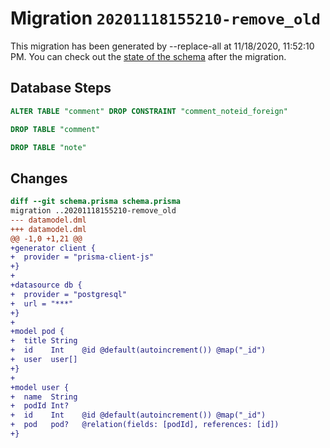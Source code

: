 # Migration `20201118155210-remove_old`

This migration has been generated by --replace-all at 11/18/2020, 11:52:10 PM.
You can check out the [state of the schema](./schema.prisma) after the migration.

## Database Steps

```sql
ALTER TABLE "comment" DROP CONSTRAINT "comment_noteid_foreign"

DROP TABLE "comment"

DROP TABLE "note"
```

## Changes

```diff
diff --git schema.prisma schema.prisma
migration ..20201118155210-remove_old
--- datamodel.dml
+++ datamodel.dml
@@ -1,0 +1,21 @@
+generator client {
+  provider = "prisma-client-js"
+}
+
+datasource db {
+  provider = "postgresql"
+  url = "***"
+}
+
+model pod {
+  title String
+  id    Int    @id @default(autoincrement()) @map("_id")
+  user  user[]
+}
+
+model user {
+  name  String
+  podId Int?
+  id    Int    @id @default(autoincrement()) @map("_id")
+  pod   pod?   @relation(fields: [podId], references: [id])
+}
```


